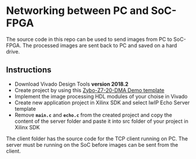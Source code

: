# Networking between PC and SoC-FPGA

The source code in this repo can be used to send images from PC to SoC-FPGA. The processed images are sent back to PC and saved on a hard drive.

## Instructions

* Download Vivado Design Tools **version 2018.2**
* Create project by using this [Zybo-Z7-20-DMA Demo template](https://github.com/Digilent/Zybo-Z7-20-DMA)
* Implement the image processing HDL modules of your choise in Vivado
* Create new application project in Xilinx SDK and select lwIP Echo Server template
* Remove  **`main.c`** and **`echo.c`** from the created project and copy the content of the server folder and paste it into src folder of your project in Xilinx SDK

The client folder has the source code for the TCP client running on PC. The server must be running on the SoC before images can be sent from the client.
